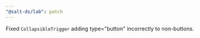 ```yaml
---
"@salt-ds/lab": patch
---
```


Fixed `CollapsibleTrigger` adding type="button" incorrectly to non-buttons.
